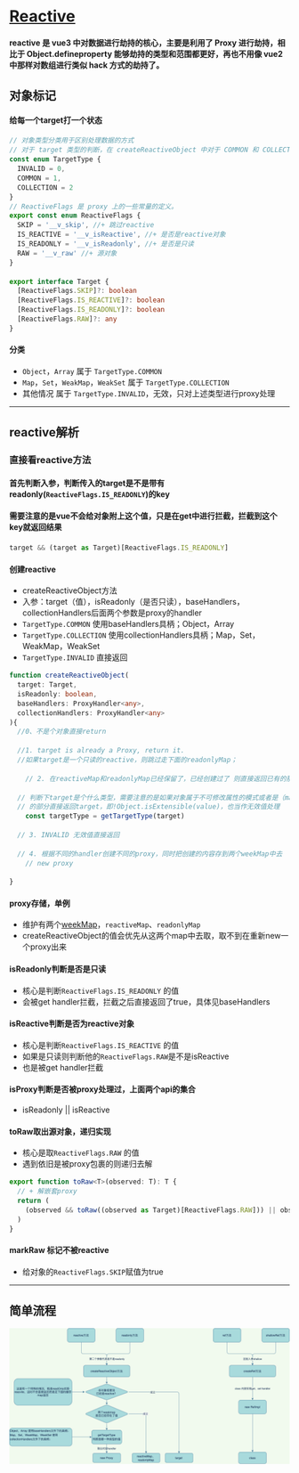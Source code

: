 # [Reactive](https://v3.cn.vuejs.org/api/basic-reactivity.html#reactive)
#### reactive 是 vue3 中对数据进行劫持的核心，主要是利用了 Proxy 进行劫持，相比于 Object.defineproperty 能够劫持的类型和范围都更好，再也不用像 vue2 中那样对数组进行类似 hack 方式的劫持了。

## 对象标记
#### 给每一个target打一个状态

```typescript
// 对象类型分类用于区别处理数据的方式
// 对于 target 类型的判断，在 createReactiveObject 中对于 COMMON 和 COLLECTION 有不同的 handlers 来处理。
const enum TargetType {
  INVALID = 0,
  COMMON = 1,
  COLLECTION = 2
}
// ReactiveFlags 是 proxy 上的一些常量的定义。
export const enum ReactiveFlags {
  SKIP = '__v_skip', //+ 跳过reactive
  IS_REACTIVE = '__v_isReactive', //+ 是否是reactive对象
  IS_READONLY = '__v_isReadonly', //+ 是否是只读
  RAW = '__v_raw' //+ 源对象
}

export interface Target {
  [ReactiveFlags.SKIP]?: boolean
  [ReactiveFlags.IS_REACTIVE]?: boolean
  [ReactiveFlags.IS_READONLY]?: boolean
  [ReactiveFlags.RAW]?: any
}

```

#### 分类
- `Object`，`Array` 属于 `TargetType.COMMON`
- `Map`，`Set`，`WeakMap`，`WeakSet` 属于 `TargetType.COLLECTION`
- 其他情况 属于 `TargetType.INVALID`，无效，只对上述类型进行proxy处理
-----
## reactive解析

### 直接看reactive方法
#### 首先判断入参，判断传入的target是不是带有readonly(`ReactiveFlags.IS_READONLY`)的key
#### 需要注意的是vue不会给对象附上这个值，只是在get中进行拦截，拦截到这个key就返回结果
```ts
target && (target as Target)[ReactiveFlags.IS_READONLY]
```
#### 创建reactive
- createReactiveObject方法
- 入参：target（值），isReadonly（是否只读），baseHandlers， collectionHandlers后面两个参数是proxy的handler
- `TargetType.COMMON` 使用baseHandlers具柄；Object，Array 
- `TargetType.COLLECTION` 使用collectionHandlers具柄；Map，Set，WeakMap，WeakSet 
- `TargetType.INVALID` 直接返回
```ts
function createReactiveObject(
  target: Target,
  isReadonly: boolean,
  baseHandlers: ProxyHandler<any>,
  collectionHandlers: ProxyHandler<any>
){
  //0、不是个对象直接return

  //1. target is already a Proxy, return it.
  //如果target是一个只读的reactive，则跳过走下面的readonlyMap；

	// 2. 在reactiveMap和readonlyMap已经保留了，已经创建过了 则直接返回已有的那一份

  // 判断下target是个什么类型，需要注意的是如果对象属于不可修改属性的模式或者是（markRaw）标记了跳过
  // 的部分直接返回target，即!Object.isExtensible(value)，也当作无效值处理
	const targetType = getTargetType(target)

  // 3. INVALID 无效值直接返回
  
  // 4. 根据不同的handler创建不同的proxy，同时把创建的内容存到两个weekMap中去
	// new proxy

}
```
#### proxy存储，单例
- 维护有两个[weekMap](./../../js/map_set.md#weakmap)，`reactiveMap`、`readonlyMap`
- createReactiveObject的值会优先从这两个map中去取，取不到在重新new一个proxy出来

#### isReadonly判断是否是只读
- 核心是判断`ReactiveFlags.IS_READONLY`	的值
- 会被get handler拦截，拦截之后直接返回了true，具体见baseHandlers

#### isReactive判断是否为reactive对象
- 核心是判断`ReactiveFlags.IS_REACTIVE`	的值
- 如果是只读则判断他的`ReactiveFlags.RAW`是不是isReactive
- 也是被get handler拦截

#### isProxy判断是否被proxy处理过，上面两个api的集合
- isReadonly || isReactive

#### toRaw取出源对象，递归实现
- 核心是取`ReactiveFlags.RAW`	的值
- 遇到依旧是被proxy包裹的则递归去解

```ts
export function toRaw<T>(observed: T): T {
  // + 解嵌套proxy
  return (
    (observed && toRaw((observed as Target)[ReactiveFlags.RAW])) || observed
  )
}
```
#### markRaw 标记不被reactive
- 给对象的`ReactiveFlags.SKIP`赋值为true


-----

## 简单流程

![流程](../resource/jpg/reactive.png)

